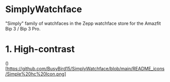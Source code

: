 # SimplyWatchface
"Simply" family of watchfaces in the Zepp watchface store for the Amazfit Bip 3 / Bip 3 Pro.

# 1. High-contrast
()[https://github.com/BusyBird15/SimplyWatchface/blob/main/README_icons/Simple%20hc%20Icon.png]
